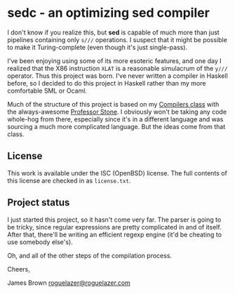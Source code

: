sedc - an optimizing sed compiler
=================================
I don't know if you realize this, but **sed** is capable of much more than
just pipelines containing only `s///` operations. I suspect that it might
be possible to make it Turing-complete (even though it's just single-pass).

I've been enjoying using some of its more esoteric features, and one day I
realized that the X86 instruction `XLAT` is a reasonable simulacrum of the
`y///` operator. Thus this project was born. I've never written a compiler
in Haskell before, so I decided to do this project in Haskell rather than
my more comfortable SML or Ocaml.

Much of the structure of this project is based on my 
[Compilers class](https://www.cs.hmc.edu/twiki/bin/view/CS132Spring2009) with
the always-awesome [Professor Stone](http://www.cs.hmc.edu/~stone/). I obviously
won't be taking any code whole-hog from there, especially since it's in a different
language and was sourcing a much more complicated language. But the ideas come from
that class.

License
-------
This work is available under the ISC (OpenBSD) license. The full contents of this
license are checked in as `license.txt`.

Project status
--------------
I just started this project, so it hasn't come very far. The parser is going to be
tricky, since regular expressions are pretty complicated in and of itself. After that,
there'll be writing an efficient regexp engine (it'd be cheating to use somebody else's).

Oh, and all of the other steps of the compilation process.


Cheers,

James Brown <roguelazer@roguelazer.com>
